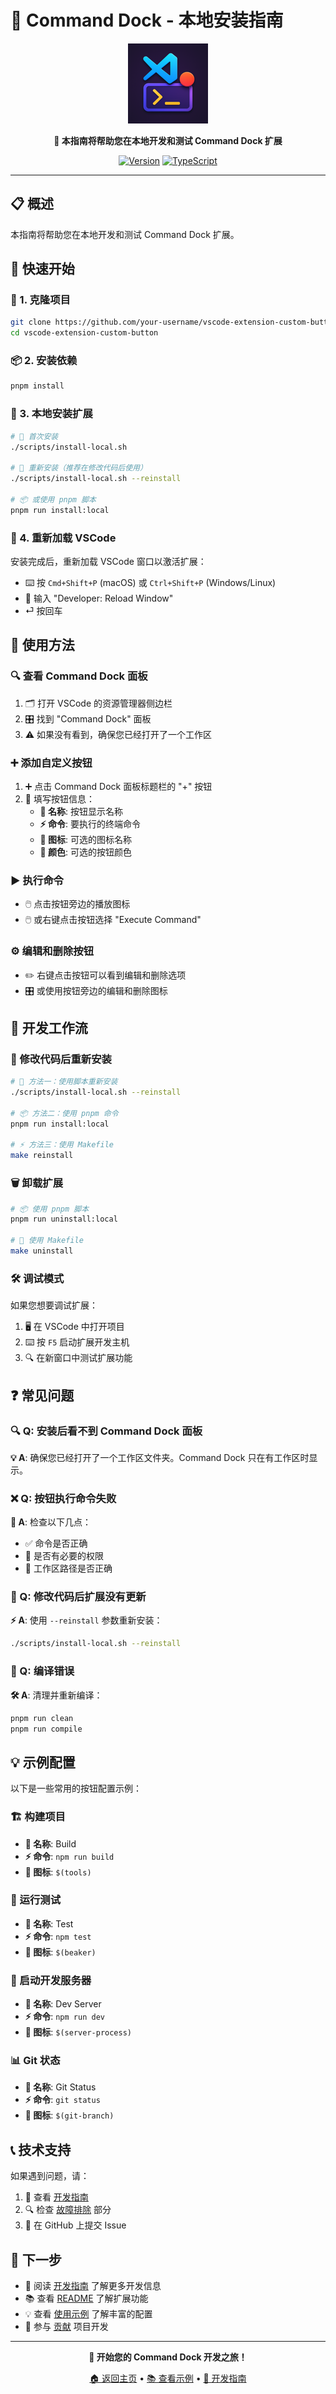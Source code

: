 # 🔧 Command Dock - 本地安装指南

<div align="center">

![Command Dock](../public/icon.png)

**📖 本指南将帮助您在本地开发和测试 Command Dock 扩展**

[![Version](https://img.shields.io/badge/version-0.0.1-blue.svg)](../package.json)
[![TypeScript](https://img.shields.io/badge/TypeScript-007ACC?logo=typescript&logoColor=white)](https://www.typescriptlang.org/)

</div>

---

## 📋 概述

本指南将帮助您在本地开发和测试 Command Dock 扩展。

## 🚀 快速开始

### 📁 1. 克隆项目

```bash
git clone https://github.com/your-username/vscode-extension-custom-button.git
cd vscode-extension-custom-button
```

### 📦 2. 安装依赖

```bash
pnpm install
```

### 🔧 3. 本地安装扩展

```bash
# 🚀 首次安装
./scripts/install-local.sh

# 🔄 重新安装（推荐在修改代码后使用）
./scripts/install-local.sh --reinstall

# 📦 或使用 pnpm 脚本
pnpm run install:local
```

### 🔄 4. 重新加载 VSCode

安装完成后，重新加载 VSCode 窗口以激活扩展：

- ⌨️ 按 `Cmd+Shift+P` (macOS) 或 `Ctrl+Shift+P` (Windows/Linux)
- 📝 输入 "Developer: Reload Window"
- ⏎ 按回车

## 📖 使用方法

### 🔍 查看 Command Dock 面板

1. 🗂️ 打开 VSCode 的资源管理器侧边栏
2. 🎛️ 找到 "Command Dock" 面板
3. ⚠️ 如果没有看到，确保您已经打开了一个工作区

### ➕ 添加自定义按钮

1. ➕ 点击 Command Dock 面板标题栏的 "+" 按钮
2. 📝 填写按钮信息：
   - **📛 名称**: 按钮显示名称
   - **⚡ 命令**: 要执行的终端命令
   - **🎨 图标**: 可选的图标名称
   - **🌈 颜色**: 可选的按钮颜色

### ▶️ 执行命令

- 🖱️ 点击按钮旁边的播放图标
- 🖱️ 或右键点击按钮选择 "Execute Command"

### ⚙️ 编辑和删除按钮

- ✏️ 右键点击按钮可以看到编辑和删除选项
- 🎛️ 或使用按钮旁边的编辑和删除图标

## 🔄 开发工作流

### 🔧 修改代码后重新安装

```bash
# 🔧 方法一：使用脚本重新安装
./scripts/install-local.sh --reinstall

# 📦 方法二：使用 pnpm 命令
pnpm run install:local

# ⚡ 方法三：使用 Makefile
make reinstall
```

### 🗑️ 卸载扩展

```bash
# 📦 使用 pnpm 脚本
pnpm run uninstall:local

# 🔧 使用 Makefile
make uninstall
```

### 🛠️ 调试模式

如果您想要调试扩展：

1. 🖥️ 在 VSCode 中打开项目
2. ⌨️ 按 `F5` 启动扩展开发主机
3. 🔍 在新窗口中测试扩展功能

## ❓ 常见问题

### 🔍 Q: 安装后看不到 Command Dock 面板

**💡 A**: 确保您已经打开了一个工作区文件夹。Command Dock 只在有工作区时显示。

### ❌ Q: 按钮执行命令失败

**🔧 A**: 检查以下几点：
- ✅ 命令是否正确
- 🔑 是否有必要的权限
- 📁 工作区路径是否正确

### 🔄 Q: 修改代码后扩展没有更新

**⚡ A**: 使用 `--reinstall` 参数重新安装：
```bash
./scripts/install-local.sh --reinstall
```

### 🔨 Q: 编译错误

**🛠️ A**: 清理并重新编译：
```bash
pnpm run clean
pnpm run compile
```

## 💡 示例配置

以下是一些常用的按钮配置示例：

### 🏗️ 构建项目
- **📛 名称**: Build
- **⚡ 命令**: `npm run build`
- **🎨 图标**: `$(tools)`

### 🧪 运行测试
- **📛 名称**: Test
- **⚡ 命令**: `npm test`
- **🎨 图标**: `$(beaker)`

### 🚀 启动开发服务器
- **📛 名称**: Dev Server
- **⚡ 命令**: `npm run dev`
- **🎨 图标**: `$(server-process)`

### 📊 Git 状态
- **📛 名称**: Git Status
- **⚡ 命令**: `git status`
- **🎨 图标**: `$(git-branch)`

## 📞 技术支持

如果遇到问题，请：

1. 📖 查看 [开发指南](../DEVELOPMENT.md)
2. 🔍 检查 [故障排除](../DEVELOPMENT.md#故障排除) 部分
3. 🐛 在 GitHub 上提交 Issue

## 🔗 下一步

- 📖 阅读 [开发指南](../DEVELOPMENT.md) 了解更多开发信息
- 📚 查看 [README](../README.md) 了解扩展功能
- 💡 查看 [使用示例](EXAMPLES.md) 了解丰富的配置
- 🤝 参与 [贡献](../DEVELOPMENT.md#贡献指南) 项目开发

---

<div align="center">

**🎉 开始您的 Command Dock 开发之旅！**

[🏠 返回主页](../README.md) • [📚 查看示例](EXAMPLES.md) • [🔧 开发指南](../DEVELOPMENT.md)

</div> 